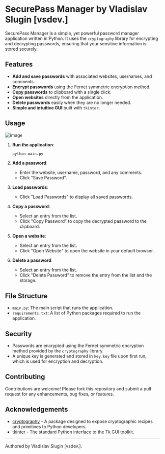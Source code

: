 # SecurePass Manager by Vladislav Slugin [vsdev.]

SecurePass Manager is a simple, yet powerful password manager application written in Python. It uses the `cryptography` library for encrypting and decrypting passwords, ensuring that your sensitive information is stored securely.

## Features

- **Add and save passwords** with associated websites, usernames, and comments.
- **Encrypt passwords** using the Fernet symmetric encryption method.
- **Copy passwords** to clipboard with a single click.
- **Open websites** directly from the application.
- **Delete passwords** easily when they are no longer needed.
- **Simple and intuitive GUI** built with `tkinter`.

## Usage

![image](https://github.com/user-attachments/assets/fbebd717-23aa-4766-9fd8-4a0dc206748e)

1. **Run the application**:
    ```sh
    python main.py
    ```

2. **Add a password**:
    - Enter the website, username, password, and any comments.
    - Click "Save Password".

3. **Load passwords**:
    - Click "Load Passwords" to display all saved passwords.

4. **Copy a password**:
    - Select an entry from the list.
    - Click "Copy Password" to copy the decrypted password to the clipboard.

5. **Open a website**:
    - Select an entry from the list.
    - Click "Open Website" to open the website in your default browser.

6. **Delete a password**:
    - Select an entry from the list.
    - Click "Delete Password" to remove the entry from the list and the storage.

## File Structure

- `main.py`: The main script that runs the application.
- `requirements.txt`: A list of Python packages required to run the application.

## Security

- Passwords are encrypted using the Fernet symmetric encryption method provided by the `cryptography` library.
- A unique key is generated and stored in `key.key` file upon first run, which is used for encryption and decryption.

## Contributing

Contributions are welcome! Please fork this repository and submit a pull request for any enhancements, bug fixes, or features.


## Acknowledgements

- [cryptography](https://cryptography.io/en/latest/) - A package designed to expose cryptographic recipes and primitives to Python developers.
- [tkinter](https://docs.python.org/3/library/tkinter.html) - The standard Python interface to the Tk GUI toolkit.

---

Authored by Vladislav Slugin [vsdev.].
